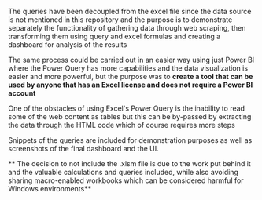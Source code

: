 The queries have been decoupled from the excel file since the data source is not mentioned in this repository and the purpose is to demonstrate separately the functionality of gathering data through web scraping, then transforming them using query and excel formulas and creating a dashboard for analysis of the results

The same process could be carried out in an easier way using just Power BI where the Power Query has more capabilities and the data visualization is easier and more powerful, but the purpose was to **create a tool that can be used by anyone that has an Excel license and does not require a Power BI account**

One of the obstacles of using Excel's Power Query is the inability to read some of the web content as tables but this can be by-passed by extracting the data through the HTML code which of course requires more steps

Snippets of the queries are included for demonstration purposes as well as screenshots of the final dashboard and the UI.

** The decision to not include the .xlsm file is due to the work put behind it and the valuable calculations and queries included, while also avoiding sharing macro-enabled workbooks which can be considered harmful for Windows environments**
